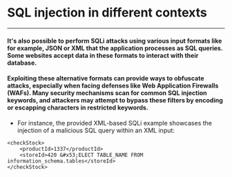 # SQL injection in different contexts
***
#### It's also possible to perform SQLi attacks using various input formats like for example, **JSON** or **XML** that the application processes as SQL queries. Some websites accept data in these formats to interact with their database.
#### Exploiting these alternative formats can provide ways to obfuscate attacks, especially when facing defenses like Web Application Firewalls (WAFs). Many security mechanisms scan for common SQL injection keywords, and attackers may attempt to bypass these filters by encoding or escapping characters in restricted keywords.
* For instance, the provided XML-based SQLi example showcases the injection of a malicious SQL query within an XML input:
``` 
<checkStock>
    <productId>1337</productId>
    <storeId>420 &#x53;ELECT TABLE_NAME FROM information_schema.tables</storeId>
</checkStock>
```